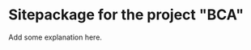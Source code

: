 Sitepackage for the project "BCA"
==============================================================

Add some explanation here.
